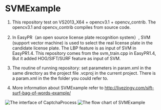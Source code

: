 # SVMExample
1. This repository test on VS2013_X64 + opencv3.1 + opencv_contrib. The opencv3.1 and opencv_contrib compiles from source code.

2. In EasyPR（an open source license plate recognition system）, SVM (support vector machine) is used to select the real license plate in the candidate license plate. The LBP feature is as input of SVM in EasyPR1.4. This repository comes from the svm_train.cpp in EasyPR1.4, But it added HOG/SIFT/SURF feature as input of SVM. 

3. The routine of running repository: set parameters in param.xml in the same directory as the project file .vcproj in the current project.  There is a param.xml in the the folder you could refer to.

4. More information about SVMExample refer to http://livezingy.com/sift-surf-bag-of-words-example/

![The interface of CaptchaProcess](http://livezingy.com/uploads/201701/opencv/featureCompare.png)
![The flow chart of SVMExample](http://livezingy.com/uploads/201701/opencv/SvmExample.PNG)
